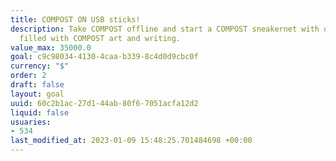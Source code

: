 ```yaml
---
title: COMPOST ON USB sticks!
description: Take COMPOST offline and start a COMPOST sneakernet with our USB sticks
  filled with COMPOST art and writing.
value_max: 35000.0
goal: c9c98034-4130-4caa-b339-8c4d0d9cbc0f
currency: "$"
order: 2
draft: false
layout: goal
uuid: 60c2b1ac-27d1-44ab-80f6-7051acfa12d2
liquid: false
usuaries:
- 534
last_modified_at: 2023-01-09 15:48:25.701484698 +00:00
---
```


